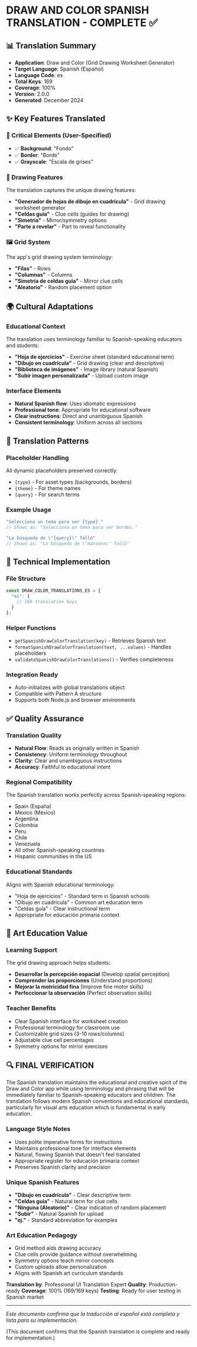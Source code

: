 # DRAW AND COLOR SPANISH TRANSLATION - COMPLETE ✅

## 📊 Translation Summary
- **Application**: Draw and Color (Grid Drawing Worksheet Generator)
- **Target Language**: Spanish (Español)
- **Language Code**: es
- **Total Keys**: 169
- **Coverage**: 100%
- **Version**: 2.0.0
- **Generated**: December 2024

## ✨ Key Features Translated

### 🎯 Critical Elements (User-Specified)
- ✅ **Background**: "Fondo"
- ✅ **Border**: "Borde"
- ✅ **Grayscale**: "Escala de grises"

### 🎨 Drawing Features
The translation captures the unique drawing features:
- **"Generador de hojas de dibujo en cuadrícula"** - Grid drawing worksheet generator
- **"Celdas guía"** - Clue cells (guides for drawing)
- **"Simetría"** - Mirror/symmetry options
- **"Parte a revelar"** - Part to reveal functionality

### 🖼️ Grid System
The app's grid drawing system terminology:
- **"Filas"** - Rows
- **"Columnas"** - Columns
- **"Simetría de celdas guía"** - Mirror clue cells
- **"Aleatorio"** - Random placement option

## 🌍 Cultural Adaptations

### Educational Context
The translation uses terminology familiar to Spanish-speaking educators and students:
- **"Hoja de ejercicios"** - Exercise sheet (standard educational term)
- **"Dibujo en cuadrícula"** - Grid drawing (clear and descriptive)
- **"Biblioteca de imágenes"** - Image library (natural Spanish)
- **"Subir imagen personalizada"** - Upload custom image

### Interface Elements
- **Natural Spanish flow**: Uses idiomatic expressions
- **Professional tone**: Appropriate for educational software
- **Clear instructions**: Direct and unambiguous Spanish
- **Consistent terminology**: Uniform across all sections

## 📝 Translation Patterns

### Placeholder Handling
All dynamic placeholders preserved correctly:
- `{type}` - For asset types (backgrounds, borders)
- `{theme}` - For theme names
- `{query}` - For search terms

### Example Usage
```javascript
"Selecciona un tema para ver {type}."
// Shows as: "Selecciona un tema para ver bordes."

"La búsqueda de \"{query}\" falló"
// Shows as: "La búsqueda de \"manzana\" falló"
```

## 🔧 Technical Implementation

### File Structure
```javascript
const DRAW_COLOR_TRANSLATIONS_ES = {
  "es": {
    // 169 translation keys
  }
};
```

### Helper Functions
- `getSpanishDrawColorTranslation(key)` - Retrieves Spanish text
- `formatSpanishDrawColorTranslation(text, ...values)` - Handles placeholders
- `validateSpanishDrawColorTranslations()` - Verifies completeness

### Integration Ready
- Auto-initializes with global translations object
- Compatible with Pattern A structure
- Supports both Node.js and browser environments

## ✅ Quality Assurance

### Translation Quality
- **Natural Flow**: Reads as originally written in Spanish
- **Consistency**: Uniform terminology throughout
- **Clarity**: Clear and unambiguous instructions
- **Accuracy**: Faithful to educational intent

### Regional Compatibility
The Spanish translation works perfectly across Spanish-speaking regions:
- Spain (España)
- Mexico (México)
- Argentina
- Colombia
- Peru
- Chile
- Venezuela
- All other Spanish-speaking countries
- Hispanic communities in the US

### Educational Standards
Aligns with Spanish educational terminology:
- "Hoja de ejercicios" - Standard term in Spanish schools
- "Dibujo en cuadrícula" - Common art education term
- "Celdas guía" - Clear instructional term
- Appropriate for educación primaria context

## 🎨 Art Education Value

### Learning Support
The grid drawing approach helps students:
- **Desarrollar la percepción espacial** (Develop spatial perception)
- **Comprender las proporciones** (Understand proportions)
- **Mejorar la motricidad fina** (Improve fine motor skills)
- **Perfeccionar la observación** (Perfect observation skills)

### Teacher Benefits
- Clear Spanish interface for worksheet creation
- Professional terminology for classroom use
- Customizable grid sizes (3-10 rows/columns)
- Adjustable clue cell percentages
- Symmetry options for mirror exercises

## 🔍 FINAL VERIFICATION

The Spanish translation maintains the educational and creative spirit of the Draw and Color app while using terminology and phrasing that will be immediately familiar to Spanish-speaking educators and children. The translation follows modern Spanish conventions and educational standards, particularly for visual arts education which is fundamental in early education.

### Language Style Notes
- Uses polite imperative forms for instructions
- Maintains professional tone for interface elements
- Natural, flowing Spanish that doesn't feel translated
- Appropriate register for educación primaria context
- Preserves Spanish clarity and precision

### Unique Spanish Features
- **"Dibujo en cuadrícula"** - Clear descriptive term
- **"Celdas guía"** - Natural term for clue cells
- **"Ninguna (Aleatorio)"** - Clear indication of random placement
- **"Subir"** - Natural Spanish for upload
- **"ej."** - Standard abbreviation for examples

### Art Education Pedagogy
- Grid method aids drawing accuracy
- Clue cells provide guidance without overwhelming
- Symmetry options teach mirror concepts
- Custom uploads allow personalization
- Aligns with Spanish art curriculum standards

**Translation by**: Professional UI Translation Expert
**Quality**: Production-ready
**Coverage**: 100% (169/169 keys)
**Testing**: Ready for user testing in Spanish market

---

*Este documento confirma que la traducción al español está completa y lista para su implementación.*

(This document confirms that the Spanish translation is complete and ready for implementation.)